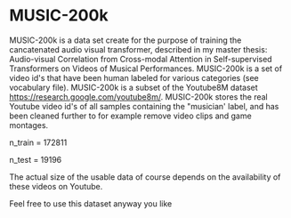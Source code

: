 # MUSIC-200k

MUSIC-200k is a data set create for the purpose of training the cancatenated audio visual transformer, described in my master thesis: Audio-visual Correlation from Cross-modal Attention in Self-supervised Transformers on Videos of Musical Performances. MUSIC-200k is a set of video id's that have been human labeled for various categories (see vocabulary file). MUSIC-200k is a subset of the Youtube8M dataset https://research.google.com/youtube8m/. MUSIC-200k stores the real Youtube video id's of all samples containing the "musician' label, and has been cleaned further to for example remove video clips and game montages.

n_train = 172811

n_test = 19196

The actual size of the usable data of course depends on the availability of these videos on Youtube.

Feel free to use this dataset anyway you like
